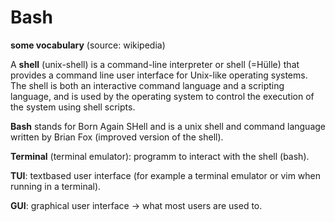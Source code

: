 # Bash

**some vocabulary** (source: wikipedia)

A **shell** (unix-shell) is a command-line interpreter or shell (=Hülle) that provides a command line user interface for Unix-like operating systems. The shell is both an interactive command language and a scripting language, and is used by the operating system to control the execution of the system using shell scripts.

**Bash** stands for Born Again SHell and is a unix shell and command language written by Brian Fox (improved version of the shell).

**Terminal** (terminal emulator): programm to interact with the shell (bash).

**TUI**: textbased user interface (for example a terminal emulator or vim when running in a terminal).

**GUI**: graphical user interface -> what most users are used to.
